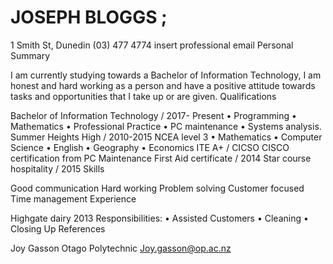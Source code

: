 # JOSEPH BLOGGS ;
1 Smith St, Dunedin  (03) 477 4774  insert professional email
Personal Summary

I am currently studying towards a Bachelor of Information Technology, I am honest and hard working as a person and have a positive attitude towards tasks and opportunities that I take up or are given.
Qualifications

Bachelor of Information Technology / 2017- Present
•	Programming
•	Mathematics
•	Professional Practice
•	PC maintenance
•	Systems analysis.
Summer Heights High / 2010-2015
NCEA level 3
•	Mathematics
•	Computer Science
•	English
•	Geography
•	Economics
ITE A+ / CICSO
CISCO certification from PC Maintenance
First Aid certificate / 2014
Star course hospitality / 2015
Skills

Good communication
Hard working
Problem solving
Customer focused
Time management
Experience

Highgate dairy
2013
Responsibilities:
•	Assisted Customers
•	Cleaning
•	Closing Up
References

Joy Gasson
Otago Polytechnic
Joy.gasson@op.ac.nz

